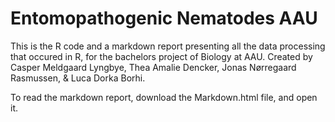 # Entomopathogenic Nematodes AAU

This is the R code and a markdown report presenting all the data processing that occured in R, for the bachelors project of Biology at AAU. Created by Casper Meldgaard Lyngbye, Thea Amalie Dencker, Jonas Nørregaard Rasmussen, & Luca Dorka Borhi. 

To read the markdown report, download the Markdown.html file, and open it. 

